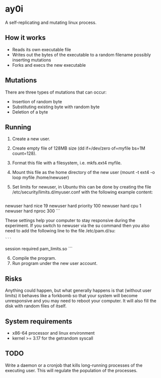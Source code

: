 # ay0i
A self-replicating and mutating linux process.

## How it works
- Reads its own executable file
- Writes out the bytes of the executable to a random filename possibly inserting mutations
- Forks and execs the new executable

## Mutations
There are three types of mutations that can occur:
- Insertion of random byte
- Substituting existing byte with random byte
- Deletion of a byte

## Running
1. Create a new user.
2. Create empty file of 128MB size (dd if=/dev/zero of=myfile bs=1M count=128).
3. Format this file with a filesystem, i.e. mkfs.ext4 myfile.
4. Mount this file as the home directory of the new user (mount -t ext4 -o loop myfile /home/newuser)
5. Set limits for newuser, in Ubuntu this can be done by creating the file /etc/security/limits.d/myuser.conf with the following example content:

    ```
newuser hard nice 19
newuser hard priority 100
newuser hard cpu 1
newuser hard nproc 300
    ```

These settings help your computer to stay responsive during the experiment. If you switch to newuser via the su command then you also need to add the following line to the file /etc/pam.d/su:

    ```
session required pam_limits.so
    ```

6. Compile the program.
7. Run program under the new user account.

## Risks
Anything could happen, but what generally happens is that (without user limits) it behaves like a forkbomb so that your system will become unresponsive and you may need to reboot your computer. It will also fill the disk with random files of itself.

## System requirements
- x86-64 processor and linux environment
- kernel >= 3.17 for the getrandom syscall

## TODO
Write a daemon or a cronjob that kills long-running processes of the executing user. This will regulate the population of the processes.

